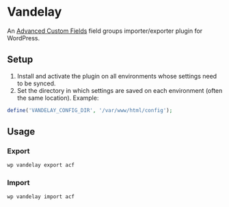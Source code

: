 Vandelay
========

An [Advanced Custom Fields](http://www.advancedcustomfields.com/) field groups importer/exporter plugin for WordPress.

## Setup

1. Install and activate the plugin on all environments whose settings need to be synced.
1. Set the directory in which settings are saved on each environment (often the same location). Example:

```php
define('VANDELAY_CONFIG_DIR', '/var/www/html/config');
```


## Usage

### Export

```bash
wp vandelay export acf
```

### Import

```bash
wp vandelay import acf
```
